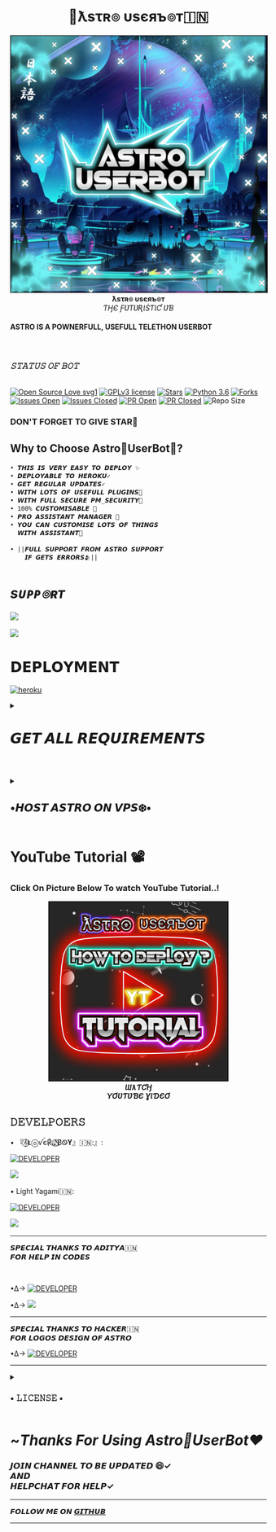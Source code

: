 <p align="center"><h1 align="center"><b> 🌌ƛsτʀ๏ υsєяъ๏т🇮🇳</b></h1></p>
<p align="center">
   <a href="https://t.me/Astro_UserBot">
      <img src="resources/astroreadme.jpg" border="1px" alt="astro">
      </a>
      <br>
   <b>ƛsτʀ๏ υsєяъ๏т</b><br>
   <i>ƬӇЄ ƑƲƬƲƦƖṠƬƖƇ ƲƁ</i>
</p>

<b><h4> ASTRO IS A POWNERFULL, USEFULL TELETHON USERBOT</h4></b>
<br>
<i><h3> 𝚂𝚃𝙰𝚃𝚄𝚂 𝙾𝙵 𝙱𝙾𝚃 </h3></i>
<br>
[![Open Source Love svg1](https://badges.frapsoft.com/os/v1/open-source.png?v=103)](https://github.com/PsychoBots/Astro-UB)
[![GPLv3 license](https://img.shields.io/badge/License-GPLv3-blue.svg?&style=flat-square)]( https://github.com/PsychoBots/Astro-UB#copyright--license)
[![Stars](https://img.shields.io/github/stars/PsychoBots/Astro-UB?&style=flat-square)]( https://github.com/PsychoBots/Astro-UB/stargazers)
[![Python 3.6](https://img.shields.io/badge/Python-3.9.6-blue.svg)](https://www.python.org/downloads/release/python-360/)
[![Forks](https://img.shields.io/github/forks/PsychoBots/Astro-UB?&style=flat-square)]( https://github.com/PsychoBots/Astro-UB/network/members)
[![Issues Open](https://img.shields.io/github/issues/PsychoBots/Astro-UB?&style=flat-square)]( https://github.com/PsychoBots/Astro-UB/issues)
[![Issues Closed](https://img.shields.io/github/issues-closed/PsychoBots/Astro-UB?&style=flat-square)]( https://github.com/PsychoBots/Astro-UB/issues?q=is:closed)
[![PR Open](https://img.shields.io/github/issues-pr/PsychoBots/Astro-UB?&style=flat-square)]( https://github.com/PsychoBots/Astro-UB/pulls)
[![PR Closed](https://img.shields.io/github/issues-pr-closed/PsychoBots/Astro-UB?&style=flat-square)](https://github.com/PsychoBots/Astro-UB/pulls?q=is:closed)
![Repo Size](https://img.shields.io/github/repo-size/PsychoBots/Astro-UB?style=flat-square)
<br>
### DON'T FORGET TO GIVE STAR🌟

## Why to Choose Astro🌌UserBot🤔?
```
• 𝙏𝙃𝙄𝙎 𝙄𝙎 𝙑𝙀𝙍𝙔 𝙀𝘼𝙎𝙔 𝙏𝙊 𝘿𝙀𝙋𝙇𝙊𝙔 ✨
• 𝘿𝙀𝙋𝙇𝙊𝙔𝘼𝘽𝙇𝙀 𝙏𝙊 𝙃𝙀𝙍𝙊𝙆𝙐✓
• 𝙂𝙀𝙏 𝙍𝙀𝙂𝙐𝙇𝘼𝙍 𝙐𝙋𝘿𝘼𝙏𝙀𝙎✓
• 𝙒𝙄𝙏𝙃 𝙇𝙊𝙏𝙎 𝙊𝙁 𝙐𝙎𝙀𝙁𝙐𝙇𝙇 𝙋𝙇𝙐𝙂𝙄𝙉𝙎🤩
• 𝙒𝙄𝙏𝙃 𝙁𝙐𝙇𝙇 𝙎𝙀𝘾𝙐𝙍𝙀 𝙋𝙈_𝙎𝙀𝘾𝙐𝙍𝙄𝙏𝙔🔐
• 100% 𝘾𝙐𝙎𝙏𝙊𝙈𝙄𝙎𝘼𝘽𝙇𝙀 💠
• 𝙋𝙍𝙊 𝘼𝙎𝙎𝙄𝙎𝙏𝘼𝙉𝙏 𝙈𝘼𝙉𝘼𝙂𝙀𝙍 👥
• 𝙔𝙊𝙐 𝘾𝘼𝙉 𝘾𝙐𝙎𝙏𝙊𝙈𝙄𝙎𝙀 𝙇𝙊𝙏𝙎 𝙊𝙁 𝙏𝙃𝙄𝙉𝙂𝙎
  𝙒𝙄𝙏𝙃 𝘼𝙎𝙎𝙄𝙎𝙏𝘼𝙉𝙏🛂

• ||𝙁𝙐𝙇𝙇 𝙎𝙐𝙋𝙋𝙊𝙍𝙏 𝙁𝙍𝙊𝙈 𝘼𝙎𝙏𝙍𝙊 𝙎𝙐𝙋𝙋𝙊𝙍𝙏 
    𝙄𝙁 𝙂𝙀𝙏𝙎 𝙀𝙍𝙍𝙊𝙍𝙎🫂||
```
# <i><b> sᴜᴘᴘ๏ʀᴛ </b></i>

<a href="https://telegram.me/Astro_UserBot" target="_blank"><img src="https://img.shields.io/badge/Join-Astro%20Channel-yellow.svg?style=for-the-badge&logo=Telegram"></a>

<a href="https://telegram.me/Astro_HelpChat" target="_blank"><img src="https://img.shields.io/badge/Join-Astro%20Support-brown.svg?style=for-the-badge&logo=Telegram"></a>
# 𝗗𝗘𝗣𝗟𝗢𝗬𝗠𝗘𝗡𝗧
<a href="https://heroku.com/deploy?template=https://github.com/PsychoBots/Astro-UB" target="_blank"><img src="https://img.shields.io/badge/DEPLOY%20TO%20HEROKU-black?style=for-the-badge&logo=heroku" 
height="40px" width="200px" alt="heroku" /></a>
    
<details><summary> <h1 align="left">𝙂𝙀𝙏 𝘼𝙇𝙇 𝙍𝙀𝙌𝙐𝙄𝙍𝙀𝙈𝙀𝙉𝙏𝙎</h1> </summary>

## 𝐀𝐏𝐈_𝐈𝐃 - 𝐇𝐀𝐒𝐇
   </p><p align="centre"><a href="https://my.telegram.org"> <img src="https://img.shields.io/badge/API_ID%20& HASH-Via%20Website-blue?style=for-the-badge&logo=telegram" alt="APIHASH" /></a> 
      </p><p align="centre"><a href="https://t.me/Api_ScrapperRoBot"> <img src="https://img.shields.io/badge/API_ID%20 HASH-VIA%20BOT-blue?style=for-the-badge&logo=telegram" alt="APIHASH" /></a> 
      
## 𝐒𝐓𝐑𝐈𝐍𝐆 𝐒𝐄𝐒𝐒𝐈𝐎𝐍 
   <a href="https://replit.com/@loverboyXD/SESSIONSTRING-GEN#main.py" target="_blank"><img src="https://img.shields.io/badge/run-string%20session-red?style=for-the-badge&logo=repl.it" alt="generate_string" /></a>
   
## 𝐏𝐑𝐈𝐕𝐀𝐓𝐄 𝐆𝐑𝐎𝐔𝐏 𝐈𝐃
<a href="https://telegra.ph/HOW-TO-GET-PRIVATE-GROUP-ID-08-10" target="_blank"><img src="https://img.shields.io/badge/Private_Group%20id-ARTICLE-orange?style=for-the-badge&logo=hhh" alt="group_id" /></a>

## 𝐎𝐖𝐍𝐄𝐑 𝐈𝐃
<a href="https://t.me/Botfather" target="_blank"><img src="https://img.shields.io/badge/TELEGRAM-OWNER%20ID-teal?style=for-the-badge&logo=telegram" alt="botfather" /></a>

## 𝐇𝐄𝐑𝐎𝐊𝐔 𝐀𝐏𝐈 𝐊𝐄𝐘
<a href="https://dashboard.heroku.com/account" target="_blank"><img src="https://img.shields.io/badge/HEROKU-API%20KEY-purple?style=for-the-badge&logo=heroku" alt="heroku" /></a>

## 𝐁𝐎𝐓 𝐓𝐎𝐊𝐄𝐍 - 𝐔𝐒𝐄𝐑𝐍𝐀𝐌𝐄
<a href="https://t.me/Botfather" target="_blank"><img src="https://img.shields.io/badge/TELEGRAM-BOT%20TOKEN-red?style=for-the-badge&logo=telegram" alt="botfather" /></a>

<a href="https://t.me/Botfather" target="_blank"><img src="https://img.shields.io/badge/TELEGRAM-BOT%20USERNAME-brown?style=for-the-badge&logo=telegram" alt="botfather" /></a>

</details>

# 

<details><summary><h2 align="left">•𝙃𝙊𝙎𝙏 𝘼𝙎𝙏𝙍𝙊 𝙊𝙉 𝙑𝙋𝙎❄️•</h2></summary>

### 𝙏𝙊 𝙃𝙊𝙎𝙏 𝘼𝙎𝙏𝙍𝙊 𝙊𝙉 𝙑𝙋𝙎/𝙏𝙀𝙍𝙈𝙐𝙓

### Follow The Commands⚙️

```sh

pkg update && pkg upgrage
pkg install git 
# git clone
git clone https://github.com/PsychoBots/Astro-UB
cd Astro-UB
# Create a virtualENV
virtualenv -p /usr/bin/python3 venv
. ./venv/bin/activate
# install requirements 
pip install -r requirements.txt
# <Create local_config.py with variables as given below>
python3 -m AstroUB.py

```
### Mandatory Vars 🔌

```

•𝙊𝙉𝙇𝙔 𝙁𝙀𝙒 𝙏𝙃𝙄𝙉𝙂𝙎 𝙍𝙀𝙌𝙐𝙄𝙍𝙀𝘿•
[+] API_ID: enter Your API_ID
[+] API_HASH: enter Your API_HASH
[+] STRING_SESSION: Your String Session
[+] PRIVATE_GROUP_ID: Your Private_Group_id it must starts from -100

```
</details>


# YouTube Tutorial 📽️
### Click On Picture Below To watch YouTube Tutorial..!

<p align="center">
   
   <a href="https://github.com/PsychoBots/Astro-UB">
      <img src="resources/ytastro.jpg" height="350px" width="350px" border="2px" alt="astro">
      </a>
      <br>
   <b><i>ƜƛƬƇӇ</i></b><br>
   <b><i>ƳƠƲƬƲƁЄ ƔƖƊЄƠ</i></b>
</p>

## 𝙳𝙴𝚅𝙴𝙻𝙿𝙾𝙴𝚁𝚂

• 『𝄞⃝Ⱡⓞꪜє℟ 𝅘𝅥𝅯⃝⃤B͛Ꮻ𝐘』🇮🇳:』: <br>

 <a href="https://t.me/Alone_loverboy"> <img src="https://img.shields.io/badge/loverboy-leaderdev-black?style=social&logo=telegram" alt="DEVELOPER" /></a>
<br> 

<a href="https://github.com/loverboyXD" alt="LOVERBOY"><img src="https://img.shields.io/badge/github-Løverbøy-black?logo=github" /></a>

• Light Yagami🇮🇳: <br>

 <a href="https://t.me/mrx6767"> <img src="https://img.shields.io/badge/Yagami-Dev-black?style=social&logo=telegram" alt="DEVELOPER" /></a>
 <br> 
 
 <a href="https://github.com/Lightyagami788" alt="LOVERBOY"><img src="https://img.shields.io/badge/github-Yagami-teal?logo=github" /></a>
 
 <hr> 
 
 
𝙎𝙋𝙀𝘾𝙄𝘼𝙇 𝙏𝙃𝘼𝙉𝙆𝙎 𝙏𝙊 𝘼𝘿𝙄𝙏𝙔𝘼🇮🇳<br>𝙁𝙊𝙍 𝙃𝙀𝙇𝙋 𝙄𝙉 𝘾𝙊𝘿𝙀𝙎
 
 </hr>
 <br>
 
 
•∆→  <a href="https://t.me/Alone_loverboy"> <img src="https://img.shields.io/badge/Aditya-Dev-black?style=social&logo=telegram" alt="DEVELOPER" /></a>
 <br> 
 
•∆→ <a href="https://github.com/Paramatin-OP" alt="Aditya"><img src="https://img.shields.io/badge/github-Aditya-brown?logo=github" /></a>
<br> 

<hr>
𝙎𝙋𝙀𝘾𝙄𝘼𝙇 𝙏𝙃𝘼𝙉𝙆𝙎 𝙏𝙊 𝙃𝘼𝘾𝙆𝙀𝙍🇮🇳<br>𝙁𝙊𝙍 𝙇𝙊𝙂𝙊𝙎 𝘿𝙀𝙎𝙄𝙂𝙉 𝙊𝙁 𝘼𝙎𝙏𝙍𝙊

•∆→  <a href="https://t.me/TERMUXHACKMAX"> <img src="https://img.shields.io/badge/Hacker-Logos_Creator-black?style=social&logo=telegram" alt="DEVELOPER" /></a>
 <br>
 <hr>
 
 
 <details><summary> <h3>• 𝙻𝙸𝙲𝙴𝙽𝚂𝙴 •</h3> </summary>

![](https://www.gnu.org/graphics/gplv3-or-later.png)

Copyright (C) 2021 Astro-UB

Poject [Astro-UB](https://github.com/PsychoBots/Astro-UB) is free software: you can redistribute it and/or modify
it under the terms of the GNU General Public License as published by
the Free Software Foundation, either version 3 of the License, or
(at your option) any later version.

This program is distributed in the hope that it will be useful,
but WITHOUT ANY WARRANTY; without even the implied warranty of
MERCHANTABILITY or FITNESS FOR A PARTICULAR PURPOSE.  See the
GNU General Public License for more details.

You should have received a copy of the GNU General Public License
along with this program. If not, see <https://www.gnu.org/licenses/>.

Released under [GNU](/LICENSE) by [LoverBoy](https://github.com/LoverboyXD) .

</details>

# ~*Thanks For Using Astro🌌UserBot❤️* 

### 𝙅𝙊𝙄𝙉 𝘾𝙃𝘼𝙉𝙉𝙀𝙇 𝙏𝙊 𝘽𝙀 𝙐𝙋𝘿𝘼𝙏𝙀𝘿 😄✓ <br> 𝘼𝙉𝘿 <br> 𝙃𝙀𝙇𝙋𝘾𝙃𝘼𝙏 𝙁𝙊𝙍 𝙃𝙀𝙇𝙋✓

<hr>

𝙁𝙊𝙇𝙇𝙊𝙒 𝙈𝙀 𝙊𝙉 [𝙂𝙄𝙏𝙃𝙐𝘽](https://github.com/loverboyXR)

<hr>